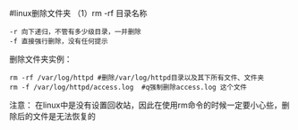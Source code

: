 #linux删除文件夹
（1）rm -rf 目录名称

    -r 向下递归，不管有多少级目录，一并删除
    -f 直接强行删除，没有任何提示
删除文件夹实例：

	rm -rf /var/log/httpd #删除/var/log/httpd目录以及其下所有文件、文件夹
    rm -f /var/log/httpd/access.log  #q强制删除access.log 这个文件
注意：
在linux中是没有设置回收站，因此在使用rm命令的时候一定要小心些，删除后的文件是无法恢复的
